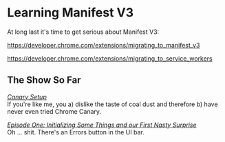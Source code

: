 # Learning Manifest V3

At long last it's time to get serious about Manifest V3:

https://developer.chrome.com/extensions/migrating_to_manifest_v3

https://developer.chrome.com/extensions/migrating_to_service_workers

## The Show So Far

*[Canary Setup](https://github.com/kentbrew/learning-manifest-v3/blob/master/canary_setup.md)*<br>
If you're like me, you a) dislike the taste of coal dust and therefore b) have never even tried Chrome Canary.

*[Episode One: Initializing Some Things and our First Nasty Surprise](https://github.com/kentbrew/learning-manifest-v3/blob/master/ep_001.md)*<br>
Oh ... shit. There's an Errors button in the UI bar.
